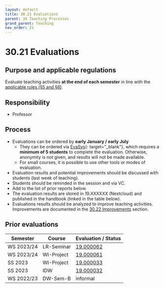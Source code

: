```yaml
---
layout: default
title: 30.21 Evaluations
parent: 30 Teaching Processes
grand_parent: Teaching
nav_order: 21
---
```


# 30.21 Evaluations

## Purpose and applicable regulations

Evaluate teaching activities **at the end of each semester** in line with the [applicable rules (§5 and §6)](https://www.uni-bamberg.de/fileadmin/www.abt-studium/Rechtsvorschriften/1Organisation/Evaluation%20Lehre%20Studium/180305-O-Sicherung-Qualitaet-Lehre-Studium.pdf).

## Responsibility

- Professor

## Process

- Evaluations can be ordered by **early January / early July**
  - They can be ordered via [EvaSys](https://www.uni-bamberg.de/its/lehrevaluation/){: target="_blank"}, which requires a **minimum of 5 students** to complete the evaluation. Otherwise, anonymity is not given, and results will not be made available.
  - For small courses, it is possible to use other tools or modes of evaluation.
- Evaluation results and potential improvements should be discussed with students (last week of teaching).
- Students should be reminded in the session and via VC.
- Add to the list of prior reports below.
- The evaluation results are stored in 19.XXXXXX (Nextcloud) and published in the handbook (linked in the table below).
- Evaluations results should be analyzed to improve teaching activities. Improvements are documented in the [30.22 Improvements](30.22.improvements.html) section.

## Prior evaluations

| Semester    | Course           | Evaluation / Status  |
|-------------|------------------|----------------------|
| WS 2023/24  | LR-Seminar       | [19.000062](../../../assets/evaluations/000062_20240130_WS2324_Evaluation_LRSeminar.pdf)            |
| WS 2023/24  | WI-Project       | [19.000061](../../../assets/evaluations/000061_20240130_WS2324_Evaluation_WI-Projekt.pdf)            |
| SS 2023     | WI-Project       | [19.000033](../../../assets/evaluations/000033_20230723_SS23-Evaluation-Digital-Work-Projekt-B.pdf)            |
| SS 2023     | IDW              | [19.000032](../../../assets/evaluations/000032_20230709_SS23-Evaluation-Digital-Work-EDW-B.pdf)            |
| WS 2022/23  | DW-Sem-B         | informal             |

